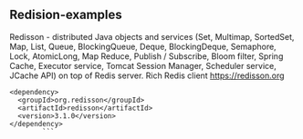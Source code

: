 ## Redision-examples

Redisson - distributed Java objects and services (Set, Multimap, SortedSet, Map, List, Queue, BlockingQueue, Deque, BlockingDeque, Semaphore, Lock, AtomicLong, Map Reduce, Publish / Subscribe, Bloom filter, Spring Cache, Executor service, Tomcat Session Manager, Scheduler service, JCache API) on top of Redis server. Rich Redis client https://redisson.org
```
<dependency>
  <groupId>org.redisson</groupId>
  <artifactId>redisson</artifactId>
  <version>3.1.0</version>
</dependency>
        ```
